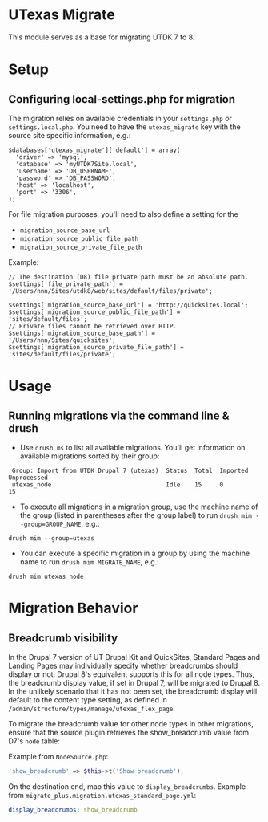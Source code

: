 # UTexas Migrate
This module serves as a base for migrating UTDK 7 to 8.

# Setup
## Configuring local-settings.php for migration
The migration relies on available credentials in your `settings.php` or 
`settings.local.php`. You need to have the `utexas_migrate` key with the 
source site specific information, e.g.:

```
$databases['utexas_migrate']['default'] = array(
  'driver' => 'mysql',
  'database' => 'myUTDK7Site.local',
  'username' => 'DB_USERNAME',
  'password' => 'DB_PASSWORD',
  'host' => 'localhost',
  'port' => '3306',
);
```

For file migration purposes, you'll need to also define a setting for the
- `migration_source_base_url`
- `migration_source_public_file_path`
- `migration_source_private_file_path`

Example:
```
// The destination (D8) file private path must be an absolute path.
$settings['file_private_path'] = '/Users/nnn/Sites/utdk8/web/sites/default/files/private';

$settings['migration_source_base_url'] = 'http://quicksites.local';
$settings['migration_source_public_file_path'] = 'sites/default/files';
// Private files cannot be retrieved over HTTP.
$settings['migration_source_base_path'] = '/Users/nnn/Sites/quicksites';
$settings['migration_source_private_file_path'] = 'sites/default/files/private';
```

# Usage
## Running migrations via the command line & drush
* Use `drush ms` to list all available migrations. You'll get 
information on available migrations sorted by their group:
```
 Group: Import from UTDK Drupal 7 (utexas)  Status  Total  Imported  Unprocessed
 utexas_node                                Idle    15     0         15        
```

* To execute all migrations in a migration group, use the machine 
name of the group (listed in parentheses after the group label) to run 
`drush mim --group=GROUP_NAME`, e.g.:
```
drush mim --group=utexas
```

* You can execute a specific migration in a group by using the machine name
to run `drush mim MIGRATE_NAME`, e.g.:
```
drush mim utexas_node
```

# Migration Behavior

## Breadcrumb visibility
In the Drupal 7 version of UT Drupal Kit and QuickSites, Standard Pages and Landing Pages may individually specify whether breadcrumbs should display or not. Drupal 8's equivalent supports this for all node types. Thus, the breadcrumb display value, if set in Drupal 7, will be migrated to Drupal 8. In the unlikely scenario that it has not been set, the breadcrumb display will default to the content type setting, as defined in `/admin/structure/types/manage/utexas_flex_page`.

To migrate the breadcrumb value for other node types in other migrations, ensure that the source plugin retrieves the show_breadcrumb value from D7's `node` table:

Example from `NodeSource.php`:

 ```php
 'show_breadcrumb' => $this->t('Show breadcrumb'),
```

On the destination end, map this value to `display_breadcrumbs`. Example from `migrate_plus.migration.utexas_standard_page.yml`:

```yml
display_breadcrumbs: show_breadcrumb
```